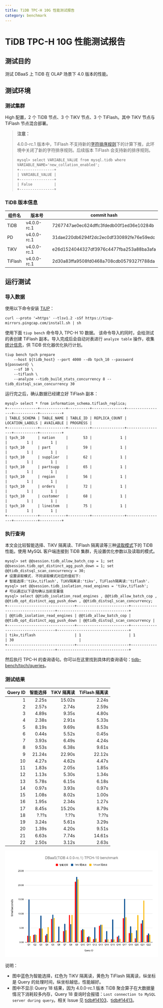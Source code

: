 ```yaml
---
title: TiDB TPC-H 10G 性能测试报告
category: benchmark
---
```


# TiDB TPC-H 10G 性能测试报告

## 测试目的

测试 DBaaS 上 TiDB 在 OLAP 场景下 4.0 版本的性能。

## 测试环境

### 测试集群

High 配置，2 个 TiDB 节点、3 个 TiKV 节点、3 个 TiFlash。其中 TiKV 节点与 TiFlash 节点混合部署。

> **注意：**
>
> 4.0.0-rc.1 版本中，TiFlash 不支持新的[字符排序规则](/reference/sql/characterset-and-collation.md#排序规则支持)下的计算下推，此环境中关闭了新的字符排序规则。后续版本 TiFlash 会支持新的排序规则。
> 
> ```
> mysql> select VARIABLE_VALUE from mysql.tidb where VARIABLE_NAME='new_collation_enabled';
> +----------------+
> | VARIABLE_VALUE |
> +----------------+
> | False          |
> +----------------+
> ```

### TiDB 版本信息

|  组件名  |  版本号      | commit hash                                |
|---------|-------------|--------------------------------------------|
| TiDB    | v4.0.0-rc.1 | 7267747ae0ec624dffc3fdedb00f1ed36e10284b   |
| PD      | v4.0.0-rc.1 | 31dae220db6294f2dc2ec0df330892fe76e59edc   |
| TiKV    | v4.0.0-rc.1 | e26d1524044327df3976c4477fba253a88ba3afa   |
| TiFlash | v4.0.0-rc.1 | 2d30a83ffa9508fd0468a708cdb0579327f788da   |

## 运行测试

### 导入数据

使用以下命令安装 [TiUP](https://tiup.io/)：

```
curl --proto '=https' --tlsv1.2 -sSf https://tiup-mirrors.pingcap.com/install.sh | sh
```

使用下面 `tiup bench` 命令导入 TPC-H 10 数据。
该命令导入的同时，会给测试的表创建 TiFlash 副本。导入完成后会自动对表进行 `analyze table` 操作，收集[统计信息](/reference/performance/statistics.md)，供 TiDB 优化器优化执行计划。

```
tiup bench tpch prepare
    --host ${tidb_host} --port 4000 --db tpch_10 --password ${password} \
    --sf 10 \
    --tiflash \
    --analyze --tidb_build_stats_concurrency 8 --tidb_distsql_scan_concurrency 30
```

运行完之后，确认数据已经建立好 TiFlash 副本：

```
mysql> select * from information_schema.tiflash_replica;
+--------------+------------+----------+---------------+-----------------+-----------+----------+
| TABLE_SCHEMA | TABLE_NAME | TABLE_ID | REPLICA_COUNT | LOCATION_LABELS | AVAILABLE | PROGRESS |
+--------------+------------+----------+---------------+-----------------+-----------+----------+
| tpch_10      | nation     |       53 |             1 |                 |         1 |        1 |
| tpch_10      | part       |       59 |             1 |                 |         1 |        1 |
| tpch_10      | supplier   |       62 |             1 |                 |         1 |        1 |
| tpch_10      | partsupp   |       65 |             1 |                 |         1 |        1 |
| tpch_10      | region     |       56 |             1 |                 |         1 |        1 |
| tpch_10      | orders     |       72 |             1 |                 |         1 |        1 |
| tpch_10      | customer   |       68 |             1 |                 |         1 |        1 |
| tpch_10      | lineitem   |       75 |             1 |                 |         1 |        1 |
+--------------+------------+----------+---------------+-----------------+-----------+----------+
```

### 执行查询

本文会比较智能选择、TiKV 隔离读、TiFlash 隔离读等三种[读取模式](/reference/tiflash/use-tiflash.md#使用-tidb-读取-tiflash)下的 TiDB 性能。使用 MySQL 客户端连接到 TiDB 集群，先设置优化参数以及读取的模式。

```
mysql> set @@session.tidb_allow_batch_cop = 1; set @@session.tidb_opt_distinct_agg_push_down = 1; set @@tidb_distsql_scan_concurrency = 30;
# 设置读取模式. 不同读取模式对应的值如下:
# 智能选择:'tikv,tiflash', TiKV隔离读:'tikv', TiFlash隔离读:'tiflash'.
mysql> set @@session.tidb_isolation_read_engines = 'tikv,tiflash';
# 可以通过以下语句确认当前变量值
mysql> select @@tidb_isolation_read_engines , @@tidb_allow_batch_cop , @@tidb_opt_distinct_agg_push_down , @@tidb_distsql_scan_concurrency;
+-------------------------------+------------------------+-----------------------------------+---------------------------------+
| @@tidb_isolation_read_engines | @@tidb_allow_batch_cop | @@tidb_opt_distinct_agg_push_down | @@tidb_distsql_scan_concurrency |
+-------------------------------+------------------------+-----------------------------------+---------------------------------+
| tikv,tiflash                  | 1                      | 1                                 | 30                              |
+-------------------------------+------------------------+-----------------------------------+---------------------------------+
```

然后执行 TPC-H 的查询语句。你可以在这里找到具体的查询语句：[tidb-bench/tpch/queries](https://github.com/pingcap/tidb-bench/tree/master/tpch/queries)。

### 测试结果

| Query ID |  智能选择  |  TiKV 隔离读  |  TiFlash 隔离读  | 
|--------:|-----------:|------------:|--------------:|
| 1       |      2.25s |      15.02s |         2.24s |
| 2       |      2.57s |       2.74s |         2.59s |
| 3       |      4.89s |       9.35s |         4.80s |
| 4       |      2.38s |       2.91s |         5.33s |
| 5       |      8.19s |       9.69s |         8.53s |
| 6       |      0.44s |       5.52s |         0.45s |
| 7       |      3.93s |       6.49s |         4.24s |
| 8       |      9.53s |       6.38s |         9.61s |
| 9       |     21.24s |      22.90s |        22.12s |
| 10      |      4.27s |       4.62s |         4.47s |
| 11      |      1.83s |       2.05s |         1.85s |
| 12      |      1.13s |       5.30s |         1.34s |
| 13      |      5.78s |       6.15s |         6.18s |
| 14      |      0.97s |       3.93s |         0.97s |
| 15      |      1.08s |       8.02s |         1.00s |
| 16      |      1.95s |       2.34s |         1.27s |
| 17      |      8.45s |      15.20s |         8.79s |
| 18      |      ?.??s |       ?.??s |         ?.??s |
| 19      |      3.24s |       5.61s |         3.29s |
| 20      |      1.39s |       4.20s |         9.51s |
| 21      |      6.63s |       7.74s |        14.61s |
| 22      |      2.50s |       3.12s |         2.63s |

![TPC-H Query Result](/media/tpch-query-result-v4.0-dbaas.png)

说明：

- 图中蓝色为智能选择，红色为 TiKV 隔离读，黄色为 TiFlash 隔离读，纵坐标是 Query 的处理时间，纵坐标越低，性能越好。
- 图中不显示 Query 18 结果，因为 4.0.0-rc.1 版本 TiDB 聚合算子在大数据量情况下消耗较多内存，Query 18 查询时会报错：`Lost connection to MySQL server during query`。相关 Issue 见 [tidb#14103](https://github.com/pingcap/tidb/issues/14103)、[tidb#14413](https://github.com/pingcap/tidb/issues/14413)。
